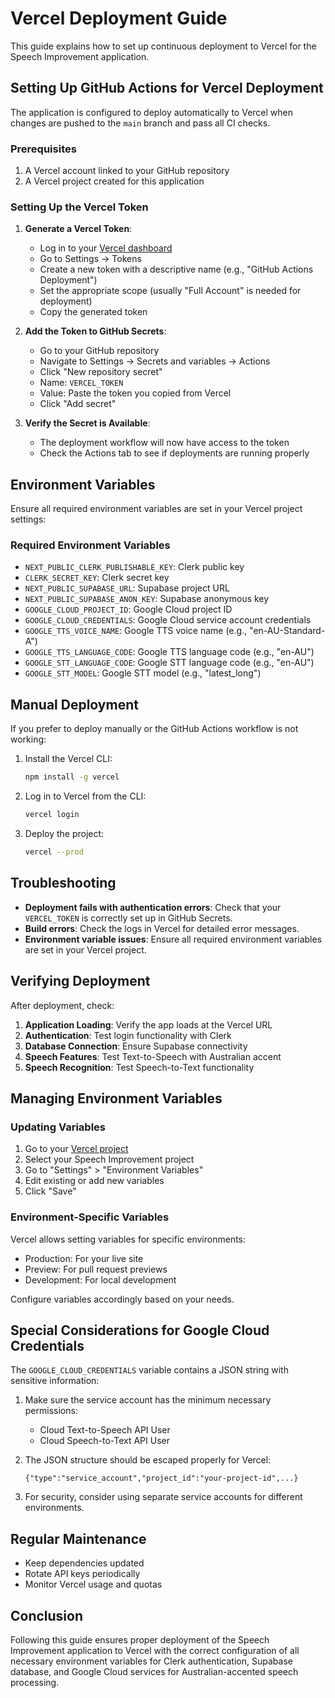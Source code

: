 # Vercel Deployment Guide

This guide explains how to set up continuous deployment to Vercel for the Speech Improvement application.

## Setting Up GitHub Actions for Vercel Deployment

The application is configured to deploy automatically to Vercel when changes are pushed to the `main` branch and pass all CI checks.

### Prerequisites

1. A Vercel account linked to your GitHub repository
2. A Vercel project created for this application

### Setting Up the Vercel Token

1. **Generate a Vercel Token**:
   - Log in to your [Vercel dashboard](https://vercel.com/dashboard)
   - Go to Settings → Tokens
   - Create a new token with a descriptive name (e.g., "GitHub Actions Deployment")
   - Set the appropriate scope (usually "Full Account" is needed for deployment)
   - Copy the generated token

2. **Add the Token to GitHub Secrets**:
   - Go to your GitHub repository
   - Navigate to Settings → Secrets and variables → Actions
   - Click "New repository secret"
   - Name: `VERCEL_TOKEN`
   - Value: Paste the token you copied from Vercel
   - Click "Add secret"

3. **Verify the Secret is Available**:
   - The deployment workflow will now have access to the token
   - Check the Actions tab to see if deployments are running properly

## Environment Variables

Ensure all required environment variables are set in your Vercel project settings:

### Required Environment Variables

- `NEXT_PUBLIC_CLERK_PUBLISHABLE_KEY`: Clerk public key
- `CLERK_SECRET_KEY`: Clerk secret key
- `NEXT_PUBLIC_SUPABASE_URL`: Supabase project URL
- `NEXT_PUBLIC_SUPABASE_ANON_KEY`: Supabase anonymous key
- `GOOGLE_CLOUD_PROJECT_ID`: Google Cloud project ID
- `GOOGLE_CLOUD_CREDENTIALS`: Google Cloud service account credentials
- `GOOGLE_TTS_VOICE_NAME`: Google TTS voice name (e.g., "en-AU-Standard-A")
- `GOOGLE_TTS_LANGUAGE_CODE`: Google TTS language code (e.g., "en-AU")
- `GOOGLE_STT_LANGUAGE_CODE`: Google STT language code (e.g., "en-AU")
- `GOOGLE_STT_MODEL`: Google STT model (e.g., "latest_long")

## Manual Deployment

If you prefer to deploy manually or the GitHub Actions workflow is not working:

1. Install the Vercel CLI:
   ```bash
   npm install -g vercel
   ```

2. Log in to Vercel from the CLI:
   ```bash
   vercel login
   ```

3. Deploy the project:
   ```bash
   vercel --prod
   ```

## Troubleshooting

- **Deployment fails with authentication errors**: Check that your `VERCEL_TOKEN` is correctly set up in GitHub Secrets.
- **Build errors**: Check the logs in Vercel for detailed error messages.
- **Environment variable issues**: Ensure all required environment variables are set in your Vercel project.

## Verifying Deployment

After deployment, check:

1. **Application Loading**: Verify the app loads at the Vercel URL
2. **Authentication**: Test login functionality with Clerk
3. **Database Connection**: Ensure Supabase connectivity
4. **Speech Features**: Test Text-to-Speech with Australian accent
5. **Speech Recognition**: Test Speech-to-Text functionality

## Managing Environment Variables

### Updating Variables

1. Go to your [Vercel project](https://vercel.com/dashboard)
2. Select your Speech Improvement project
3. Go to "Settings" > "Environment Variables"
4. Edit existing or add new variables
5. Click "Save"

### Environment-Specific Variables

Vercel allows setting variables for specific environments:
- Production: For your live site
- Preview: For pull request previews
- Development: For local development

Configure variables accordingly based on your needs.

## Special Considerations for Google Cloud Credentials

The `GOOGLE_CLOUD_CREDENTIALS` variable contains a JSON string with sensitive information:

1. Make sure the service account has the minimum necessary permissions:
   - Cloud Text-to-Speech API User
   - Cloud Speech-to-Text API User

2. The JSON structure should be escaped properly for Vercel:
   ```
   {"type":"service_account","project_id":"your-project-id",...}
   ```

3. For security, consider using separate service accounts for different environments.

## Regular Maintenance

- Keep dependencies updated
- Rotate API keys periodically
- Monitor Vercel usage and quotas

## Conclusion

Following this guide ensures proper deployment of the Speech Improvement application to Vercel with the correct configuration of all necessary environment variables for Clerk authentication, Supabase database, and Google Cloud services for Australian-accented speech processing. 
